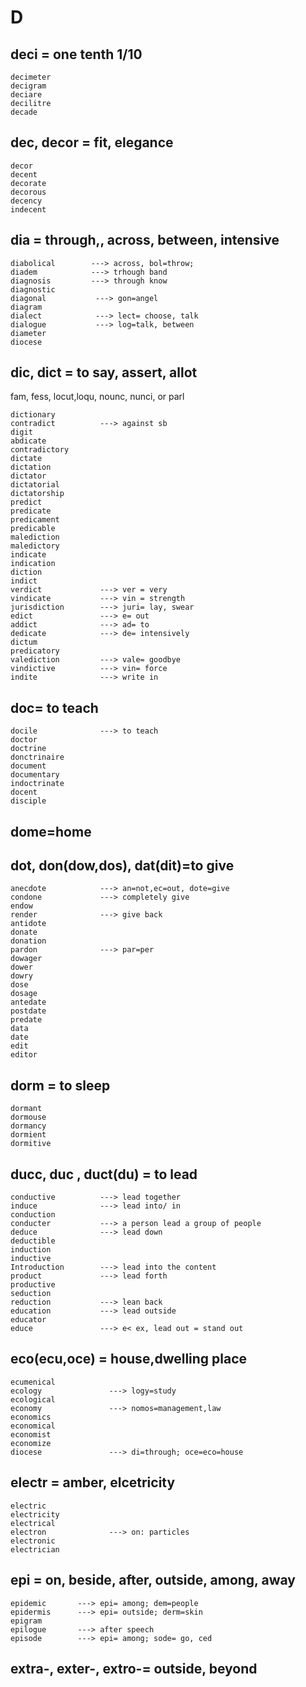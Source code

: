 # D
## deci = one tenth 1/10
```
decimeter
decigram
deciare
decilitre
decade
```
## dec, decor = fit, elegance
```
decor
decent
decorate
decorous
decency
indecent
```
## dia = through,, across, between, intensive
```
diabolical        ---> across, bol=throw;
diadem            ---> trhough band
diagnosis         ---> through know
diagnostic
diagonal           ---> gon=angel
diagram
dialect            ---> lect= choose, talk
dialogue           ---> log=talk, between
diameter           
diocese            
```



## dic, dict =  to say, assert, allot

fam, fess, locut,loqu, nounc, nunci, or parl
```
dictionary
contradict          ---> against sb 
digit
abdicate            
contradictory
dictate
dictation
dictator
dictatorial
dictatorship
predict
predicate
predicament
predicable
malediction
maledictory
indicate
indication
diction
indict
verdict             ---> ver = very
vindicate           ---> vin = strength
jurisdiction        ---> juri= lay, swear
edict               ---> e= out
addict              ---> ad= to
dedicate            ---> de= intensively
dictum
predicatory
valediction         ---> vale= goodbye
vindictive          ---> vin= force
indite              ---> write in
```
## doc= to teach
```
docile              ---> to teach
doctor
doctrine
donctrinaire
document
documentary
indoctrinate
docent
disciple
```
## dome=home

## dot, don(dow,dos), dat(dit)=to give
```
anecdote            ---> an=not,ec=out, dote=give
condone             ---> completely give
endow
render              ---> give back
antidote      
donate
donation
pardon              ---> par=per
dowager
dower
dowry
dose
dosage
antedate
postdate
predate
data
date
edit
editor
```
## dorm = to sleep
```
dormant
dormouse
dormancy
dormient
dormitive

```
## ducc, duc , duct(du) = to lead
```
conductive          ---> lead together
induce              ---> lead into/ in
conduction         
conducter           ---> a person lead a group of people
deduce              ---> lead down
deductible
induction           
inductive
Introduction        ---> lead into the content 
product             ---> lead forth 
productive
seduction
reduction           ---> lean back 
education           ---> lead outside
educator
educe               ---> e< ex, lead out = stand out
```
## eco(ecu,oce) = house,dwelling place
```
ecumenical
ecology               ---> logy=study
ecological
economy               ---> nomos=management,law
economics
economical
economist
economize
diocese               ---> di=through; oce=eco=house
```
## electr = amber, elcetricity
```
electric
electricity
electrical
electron              ---> on: particles
electronic
electrician
```
## epi = on, beside, after, outside, among, away
```
epidemic       ---> epi= among; dem=people
epidermis      ---> epi= outside; derm=skin
epigram    
epilogue       ---> after speech
episode        ---> epi= among; sode= go, ced
```
## extra-, exter-, extro-= outside, beyond







